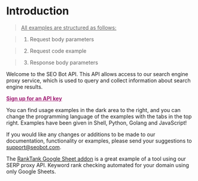 # Introduction

> <u>All examples are structured as follows:</u>

> 1. Request body parameters

> 2. Request code example 

> 3. Response body parameters

Welcome to the SEO Bot API. This API allows access to our search engine proxy service, which is used to query and collect information about search engine results.

<a href="https://seobot.memberful.com/join" style="font-weight: bold; color:#a01b73;">Sign up for an API key</a>

You can find usage examples in the dark area to the right, and you can change the programming language of the examples with the tabs in the top right. Examples have been given in Shell, Python, Golang and JavaScript!

If you would like any changes or additions to be made to our documentation, functionality or examples, please send your suggestions to <a href="mailto:support@seobot.com">support@seobot.com</a>.

<aside class="success">
The <a href="https://gsuite.google.com/marketplace/app/ranktank/22225448367" target="_blank">RankTank Google Sheet addon</a> is a great example of a tool using our SERP proxy API. Keyword rank checking automated for your domain using only Google Sheets.
</aside>
